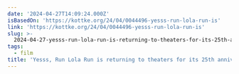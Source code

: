 ```yaml
---
date: '2024-04-27T14:09:24.000Z'
isBasedOn: 'https://kottke.org/24/04/0044496-yesss-run-lola-run-is'
link: 'https://kottke.org/24/04/0044496-yesss-run-lola-run-is'
slug: >-
  2024-04-27-yesss-run-lola-run-is-returning-to-theaters-for-its-25th-anniversary
tags:
  - film
title: 'Yesss, Run Lola Run is returning to theaters for its 25th anniversary....'
---
```


